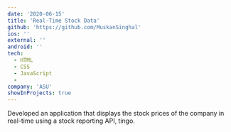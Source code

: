 ```yaml
---
date: '2020-06-15'
title: 'Real-Time Stock Data'
github: 'https://github.com/MuskanSinghal'
ios: ''
external: ''
android: ''
tech:
  - HTML
  - CSS
  - JavaScript
  -
company: 'ASU'
showInProjects: true
---
```


Developed an application that displays the stock prices of the company in real-time using a stock reporting API, tingo.
